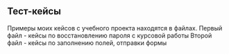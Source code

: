 ## Тест-кейсы
Примеры моих кейсов с учебного проекта находятся в файлах.
Первый файл - кейсы по восстановлению пароля с курсовой работы
Второй файл - кейсы по заполнению полей, отправки формы 
